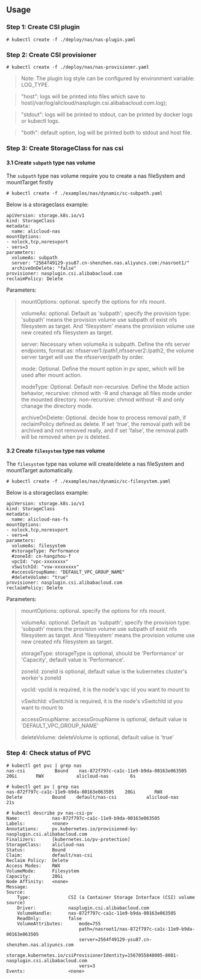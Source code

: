 
## Usage

### Step 1: Create CSI plugin
```
# kubectl create -f ./deploy/nas/nas-plugin.yaml
```

### Step 2: Create CSI provisioner
```
# kubectl create -f ./deploy/nas/nas-provisioner.yaml
```

> Note: The plugin log style can be configured by environment variable: LOG_TYPE.

> "host": logs will be printed into files which save to host(/var/log/alicloud/nasplugin.csi.alibabacloud.com.log);

> "stdout": logs will be printed to stdout, can be printed by docker logs or kubectl logs.

> "both": default option, log will be printed both to stdout and host file.

### Step 3: Create StorageClass for nas csi

#### 3.1 Create `subpath` type nas volume
The `subpath` type nas volume require you to create a nas fileSystem and mountTarget firstly

```
# kubectl create -f ./examples/nas/dynamic/sc-subpath.yaml
```

Below is a storageclass example:

```
apiVersion: storage.k8s.io/v1
kind: StorageClass
metadata:
  name: alicloud-nas
mountOptions:
- nolock,tcp,noresvport
- vers=3
parameters:
  volumeAs: subpath
  server: "2564f49129-ysu87.cn-shenzhen.nas.aliyuncs.com:/nasroot1/"
  archiveOnDelete: "false"
provisioner: nasplugin.csi.alibabacloud.com
reclaimPolicy: Delete
```

Parameters:

> mountOptions: optional. specify the options for nfs mount.
>
> volumeAs: optional. Default as 'subpath'; specify the provision type: 'subpath' means the provision volume use subpath of exist nfs filesystem as target. And 'filesystem' means the provision volume use new created nfs filesystem as target.
>
> server: Necessary when volumeAs is subpath. Define the nfs server endpoints, format as: nfsserver1:/path1,nfsserver2:/path2, the volume server target will use the nfsserver/path by order.
>
> mode: Optional. Define the mount option in pv spec, which will be used after mount action.
>
> modeType: Optional. Default non-recursive. Define the Mode action behavior, recursive: chmod with -R and chanage all files mode under the mounted directory. non-recursive: chmod without -R and only chanage the directory mode.
>
> archiveOnDelete: Optional. decide how to process removal path, if reclaimPolicy defined as delete. If set 'true', the removal path will be archived and not removed really, and if set 'false', the removal path will be removed when pv is deleted.

#### 3.2 Create `filesystem` type nas volume
The `filesystem` type nas volume will create/delete a nas fileSystem and mountTarget automatically.

```
# kubectl create -f ./examples/nas/dynamic/sc-filesystem.yaml
```

Below is a storageclass example:

```
apiVersion: storage.k8s.io/v1
kind: StorageClass
metadata:
  name: alicloud-nas-fs
mountOptions:
- nolock,tcp,noresvport
- vers=4
parameters:
  volumeAs: filesystem
  #storageType: Performance
  #zoneId: cn-hangzhou-f
  vpcId: "vpc-xxxxxxxx"
  vSwitchId: "vsw-xxxxxxxx"
  #accessGroupName: "DEFAULT_VPC_GROUP_NAME"
  #deleteVolume: "true"
provisioner: nasplugin.csi.alibabacloud.com
reclaimPolicy: Delete
```

Parameters:

> mountOptions: optional. specify the options for nfs mount.
>
> volumeAs: optional. Default as 'subpath'; specify the provision type: 'subpath' means the provision volume use subpath of exist nfs filesystem as target. And 'filesystem' means the provision volume use new created nfs filesystem as target.
>
> storageType: storageType is optional, should be 'Performance' or 'Capacity', default value is 'Performance'.
>
> zoneId: zoneId is optional, default value is the kubernetes cluster's worker's zoneId
>
> vpcId: vpcId is required, it is the node's vpc id you want to mount to
>
> vSwitchId: vSwitchId is required, it is the node's vSwitchId id you want to mount to
>
> accessGroupName: accessGroupName is optional, default value is 'DEFAULT_VPC_GROUP_NAME'
>
> deleteVolume: deleteVolume is optional, default value is 'true'


### Step 4: Check status of PVC
```
# kubectl get pvc | grep nas
nas-csi           Bound    nas-872f797c-ca1c-11e9-b9da-00163e063505    20Gi       RWX            alicloud-nas        6s

# kubectl get pv | grep nas
nas-872f797c-ca1c-11e9-b9da-00163e063505    20Gi       RWX            Delete           Bound    default/nas-csi           alicloud-nas                 21s
```


```
# kubectl describe pv nas-csi-pv
Name:            nas-872f797c-ca1c-11e9-b9da-00163e063505
Labels:          <none>
Annotations:     pv.kubernetes.io/provisioned-by: nasplugin.csi.alibabacloud.com
Finalizers:      [kubernetes.io/pv-protection]
StorageClass:    alicloud-nas
Status:          Bound
Claim:           default/nas-csi
Reclaim Policy:  Delete
Access Modes:    RWX
VolumeMode:      Filesystem
Capacity:        20Gi
Node Affinity:   <none>
Message:
Source:
    Type:              CSI (a Container Storage Interface (CSI) volume source)
    Driver:            nasplugin.csi.alibabacloud.com
    VolumeHandle:      nas-872f797c-ca1c-11e9-b9da-00163e063505
    ReadOnly:          false
    VolumeAttributes:      mode=755
                           path=/nasroot1/nas-872f797c-ca1c-11e9-b9da-00163e063505
                           server=2564f49129-ysu87.cn-shenzhen.nas.aliyuncs.com
                           storage.kubernetes.io/csiProvisionerIdentity=1567055848005-8081-nasplugin.csi.alibabacloud.com
                           vers=3
Events:                <none>
```
